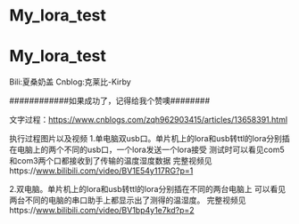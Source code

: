 # My_lora_test
# My_lora_test
Bili:夏桑奶盖 
Cnblog:克莱比-Kirby

   ############如果成功了，记得给我个赞噢########
   
文字过程：https://www.cnblogs.com/zqh962903415/articles/13658391.html

执行过程图片以及视频
 1.单电脑双usb口。单片机上的lora和usb转ttl的lora分别插在电脑上的两个不同的usb口，一个lora发送一个lora接受
测试时可以看见com5和com3两个口都接收到了传输的温度湿度数据
完整视频见https://www.bilibili.com/video/BV1E54y117RG?p=1

2.双电脑。单片机上的lora和usb转ttl的lora分别插在不同的两台电脑上
可以看见两台不同的电脑的串口助手上都显示出了测得的温湿度。
完整视频见https://www.bilibili.com/video/BV1bp4y1e7kd?p=2
